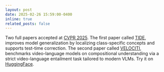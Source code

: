 ```yaml
---
layout: post
date: 2025-02-26 15:59:00-0400
inline: true
related_posts: false
---
```


Two full papers accepted at [CVPR 2025](https://cvpr.thecvf.com/Conferences/2025/AcceptedPapers). The first paper called [TIDE](https://arxiv.org/pdf/2411.16788), improves model generalization by localizing class-specific concepts and supports test-time correction. The second paper called [VELOCITI](https://arxiv.org/pdf/2406.10889), benchmarks video-language models on compositional understanding via a strict video-language entailment task tailored to modern VLMs. Try it on [HuggingFace](https://huggingface.co/datasets/katha-ai-iiith/VELOCITI).

<!-- Two full papers accepted at [CVPR 2025](https://cvpr.thecvf.com/Conferences/2025/AcceptedPapers). The first paper called [TIDE](https://arxiv.org/pdf/2411.16788) shows that model generalization abilities can be sginficantly enhanced by localizing class specific concepts. It also allows ability for correction at the test time. The second paper called [VELOCITI](https://arxiv.org/pdf/2406.10889) benchmarks video-language models for their ability to understand compositionality! We propose a strict form of video-language entailment that is amenable to modern VLMs. Try at [HuggingFace](https://huggingface.co/datasets/katha-ai-iiith/VELOCITI) -->


<!-- ---
layout: post
title: A long announcement with details
date: 2015-11-07 16:11:00-0400
inline: false
related_posts: false
---

Announcements and news can be much longer than just quick inline posts. In fact, they can have all the features available for the standard blog posts. See below.

---

Jean shorts raw denim Vice normcore, art party High Life PBR skateboard stumptown vinyl kitsch. Four loko meh 8-bit, tousled banh mi tilde forage Schlitz dreamcatcher twee 3 wolf moon. Chambray asymmetrical paleo salvia, sartorial umami four loko master cleanse drinking vinegar brunch. <a href="https://www.pinterest.com">Pinterest</a> DIY authentic Schlitz, hoodie Intelligentsia butcher trust fund brunch shabby chic Kickstarter forage flexitarian. Direct trade <a href="https://en.wikipedia.org/wiki/Cold-pressed_juice">cold-pressed</a> meggings stumptown plaid, pop-up taxidermy. Hoodie XOXO fingerstache scenester Echo Park. Plaid ugh Wes Anderson, freegan pug selvage fanny pack leggings pickled food truck DIY irony Banksy.

#### Hipster list

<ul>
    <li>brunch</li>
    <li>fixie</li>
    <li>raybans</li>
    <li>messenger bag</li>
</ul>

Hoodie Thundercats retro, tote bag 8-bit Godard craft beer gastropub. Truffaut Tumblr taxidermy, raw denim Kickstarter sartorial dreamcatcher. Quinoa chambray slow-carb salvia readymade, bicycle rights 90's yr typewriter selfies letterpress cardigan vegan.

---

Pug heirloom High Life vinyl swag, single-origin coffee four dollar toast taxidermy reprehenderit fap distillery master cleanse locavore. Est anim sapiente leggings Brooklyn ea. Thundercats locavore excepteur veniam eiusmod. Raw denim Truffaut Schlitz, migas sapiente Portland VHS twee Bushwick Marfa typewriter retro id keytar.

> We do not grow absolutely, chronologically. We grow sometimes in one dimension, and not in another, unevenly. We grow partially. We are relative. We are mature in one realm, childish in another.
> —Anais Nin

Fap aliqua qui, scenester pug Echo Park polaroid irony shabby chic ex cardigan church-key Odd Future accusamus. Blog stumptown sartorial squid, gastropub duis aesthetic Truffaut vero. Pinterest tilde twee, odio mumblecore jean shorts lumbersexual. -->
